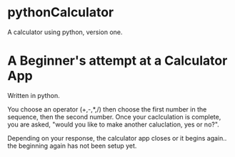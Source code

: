 # pythonCalculator
A calculator using python, version one.

# A Beginner's attempt at a Calculator App
Written in python. 

You choose an operator (+,-,*,/) then choose the first number in the sequence, then the second number. Once your caclculation is complete, you are asked, "would you like to make another caluclation, yes or no?". 

Depending on your response, the calculator app closes or it begins again.. the beginning again has not been setup yet. 

